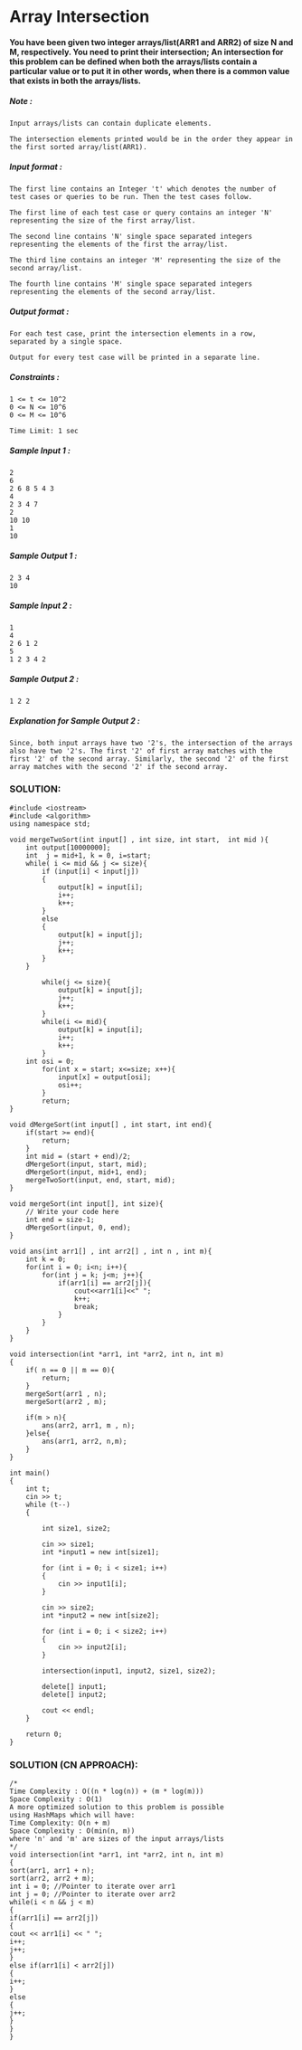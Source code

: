 # Array Intersection


#### You have been given two integer arrays/list(ARR1 and ARR2) of size N and M, respectively. You need to print their intersection; An intersection for this problem can be defined when both the arrays/lists contain a particular value or to put it in other words, when there is a common value that exists in both the arrays/lists.

##### Note :

```
Input arrays/lists can contain duplicate elements.

The intersection elements printed would be in the order they appear in the first sorted array/list(ARR1).

```

  

##### Input format :

```
The first line contains an Integer 't' which denotes the number of test cases or queries to be run. Then the test cases follow.

The first line of each test case or query contains an integer 'N' representing the size of the first array/list.

The second line contains 'N' single space separated integers representing the elements of the first the array/list.

The third line contains an integer 'M' representing the size of the second array/list.

The fourth line contains 'M' single space separated integers representing the elements of the second array/list.

```

##### Output format :

```
For each test case, print the intersection elements in a row, separated by a single space.

Output for every test case will be printed in a separate line.

```

##### Constraints :

```
1 <= t <= 10^2
0 <= N <= 10^6
0 <= M <= 10^6

Time Limit: 1 sec 

```

##### Sample Input 1 :

```
2
6
2 6 8 5 4 3
4
2 3 4 7 
2
10 10
1
10

```

##### Sample Output 1 :

```
2 3 4
10

```

##### Sample Input 2 :

```
1
4
2 6 1 2
5
1 2 3 4 2

```

##### Sample Output 2 :

```
1 2 2

```

##### Explanation for Sample Output 2 :

```
Since, both input arrays have two '2's, the intersection of the arrays also have two '2's. The first '2' of first array matches with the first '2' of the second array. Similarly, the second '2' of the first array matches with the second '2' if the second array.
```

### SOLUTION:

    #include <iostream>
    #include <algorithm>
    using namespace std;
    
    void mergeTwoSort(int input[] , int size, int start,  int mid ){
        int output[10000000];
        int  j = mid+1, k = 0, i=start;
        while( i <= mid && j <= size){
            if (input[i] < input[j])
            {
                output[k] = input[i];
                i++;
                k++;
            }
            else
            {
                output[k] = input[j];
                j++;
                k++;
            }
        }
            
            while(j <= size){
                output[k] = input[j];
                j++;
                k++;
            }
            while(i <= mid){
                output[k] = input[i];
                i++;
                k++;
            }
        int osi = 0;
            for(int x = start; x<=size; x++){
                input[x] = output[osi];
                osi++;
            }
            return;
    }
        
    void dMergeSort(int input[] , int start, int end){
        if(start >= end){
            return;
        }
        int mid = (start + end)/2;
        dMergeSort(input, start, mid);
        dMergeSort(input, mid+1, end);
        mergeTwoSort(input, end, start, mid);
    }
        
    void mergeSort(int input[], int size){
    	// Write your code here
        int end = size-1;
        dMergeSort(input, 0, end);
    }
    
    void ans(int arr1[] , int arr2[] , int n , int m){
        int k = 0;
        for(int i = 0; i<n; i++){
            for(int j = k; j<m; j++){
                if(arr1[i] == arr2[j]){
                    cout<<arr1[i]<<" ";
                    k++;
                    break;
                }
            }
        }
    }
    
    void intersection(int *arr1, int *arr2, int n, int m) 
    {
        if( n == 0 || m == 0){
            return;
        }
        mergeSort(arr1 , n);
        mergeSort(arr2 , m);
        
        if(m > n){
            ans(arr2, arr1, m , n);
        }else{
            ans(arr1, arr2, n,m);
        }
    }
    
    int main()
    {
    	int t;
    	cin >> t;
    	while (t--)
    	{
    
    		int size1, size2;
    
    		cin >> size1;
    		int *input1 = new int[size1];
    
    		for (int i = 0; i < size1; i++)
    		{
    			cin >> input1[i];
    		}
    
    		cin >> size2;
    		int *input2 = new int[size2];
    
    		for (int i = 0; i < size2; i++)
    		{
    			cin >> input2[i];
    		}
    
    		intersection(input1, input2, size1, size2);
    		
    		delete[] input1;
    		delete[] input2;
    		
    		cout << endl;
    	}
    
    	return 0;
    }


### SOLUTION (CN APPROACH):

    /*
    Time Complexity : O((n * log(n)) + (m * log(m)))
    Space Complexity : O(1)
    A more optimized solution to this problem is possible
    using HashMaps which will have:
    Time Complexity: O(n + m)
    Space Complexity : O(min(n, m))
    where 'n' and 'm' are sizes of the input arrays/lists
    */
    void intersection(int *arr1, int *arr2, int n, int m)
    {
    sort(arr1, arr1 + n);
    sort(arr2, arr2 + m);
    int i = 0; //Pointer to iterate over arr1
    int j = 0; //Pointer to iterate over arr2
    while(i < n && j < m)
    {
    if(arr1[i] == arr2[j])
    {
    cout << arr1[i] << " ";
    i++;
    j++;
    }
    else if(arr1[i] < arr2[j])
    {
    i++;
    }
    else
    {
    j++;
    }
    }
    }

